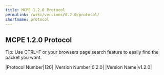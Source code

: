 ```yaml
---
title: MCPE 1.2.0 Protocol
permalink: /wiki/versions/0.2.0/protocol/
shortname: protocol
---
```

## MCPE 1.2.0 Protocol  
Tip: Use CTRL+F or your browsers page search feature to easily find the packet you want.  
   
|Protocol Number|120|
|Version Number|0.2.0|
|Version Name|v1.2.0|
   

